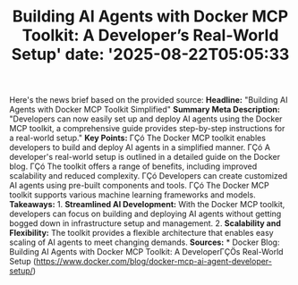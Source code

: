 ﻿---
title: "Building AI Agents with Docker MCP Toolkit: A Developer’s Real-World Setup'
date: '2025-08-22T05:05:33"
category: "Markets"
summary: ""
slug: "building ai agents with docker mcp toolkit a developers real"
source_urls:
  - "https://www.docker.com/blog/docker-mcp-ai-agent-developer-setup/"
seo:
  title: "Building AI Agents with Docker MCP Toolkit: A Developer’s Real-World Setup | Hash n Hedge'
  description: '"
  keywords: ["news", "markets", "brief"]
---
Here's the news brief based on the provided source:  **Headline:** "Building AI Agents with Docker MCP Toolkit Simplified"  **Summary Meta Description:** "Developers can now easily set up and deploy AI agents using the Docker MCP toolkit, a comprehensive guide provides step-by-step instructions for a real-world setup."  **Key Points:**  ΓÇó The Docker MCP toolkit enables developers to build and deploy AI agents in a simplified manner. ΓÇó A developer's real-world setup is outlined in a detailed guide on the Docker blog. ΓÇó The toolkit offers a range of benefits, including improved scalability and reduced complexity. ΓÇó Developers can create customized AI agents using pre-built components and tools. ΓÇó The Docker MCP toolkit supports various machine learning frameworks and models.  **Takeaways:**  1. **Streamlined AI Development:** With the Docker MCP toolkit, developers can focus on building and deploying AI agents without getting bogged down in infrastructure setup and management. 2. **Scalability and Flexibility:** The toolkit provides a flexible architecture that enables easy scaling of AI agents to meet changing demands.  **Sources:** * Docker Blog: Building AI Agents with Docker MCP Toolkit: A DeveloperΓÇÖs Real-World Setup (https://www.docker.com/blog/docker-mcp-ai-agent-developer-setup/) 
